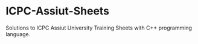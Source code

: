 # ICPC-Assiut-Sheets
Solutions to ICPC Assiut University Training Sheets with C++ programming language.
